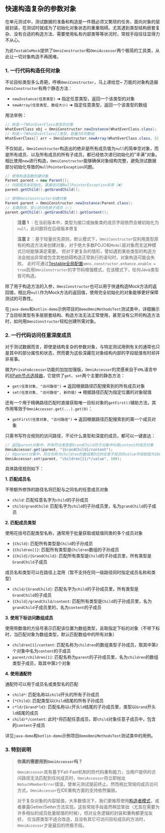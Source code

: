 快速构造复杂的参数对象
---

在单元测试中，测试数据的准备和构造是一件既必须又繁琐的任务，面向对象的层层封装，在测试时就成为了初始化对象状态的重重阻碍。尤其遇到类型结构嵌套复杂、没有合适的构造方法、需要使用私有内部类等等状况时，常规手段往往显得力不从心。

为此`TestableMock`提供了`OmniConstructor`和`OmniAccessor`两个极简的工具类，从此让一切对象构造不再困难。

### 1. 一行代码构造任何对象

不论目标类型多么奇葩，呼唤`OmniConstructor`，马上递给您~ 万能的对象构造器`OmniConstructor`有两个静态方法：

- `newInstance(任意类型)` ➜ 指定任意类型，返回一个该类型的对象
- `newArray(任意类型, 数组大小)` ➜ 指定任意类型，返回一个该类型的数组

用法举例：

```java
// 构造一个WhatEverClass类型的对象
WhatEverClass obj = OmniConstructor.newInstance(WhatEverClass.class);
// 构造一个WhatEverClass[]类型，容量为5的数组
WhatEverClass[] arr = OmniConstructor.newArray(WhatEverClass.class, 5);
```

不仅如此，`OmniConstructor`构造出的绝非是所有成员值为`null`的简单空对象，而是所有成员、以及所有成员的所有子成员，都已经依次递归初始化的"丰满"对象。相比使用`new`进行构造，`OmniConstructor`能够确保对象结构完整，避免测试数据部分初始化导致的`NullPointerException`问题。

```java
// 使用构造函数创建对象
Parent parent = new Parent();
// 内部成员未初始化，直接访问报NullPointerException异常（❌）
parent.getChild().getGrandChild();

// 使用OmniConstructor创建对象
Parent parent = OmniConstructor.newInstance(Parent.class);
// 无需顾虑，安心访问任意子成员（✅）
parent.getChild().getGrandChild().getContent();
```

> **注意 1** ：在当前版本中，类型为接口或抽象类的成员字段依然会被初始化为`null`，此问题将在后续版本修复
>
> **注意 2** ：基于轻量优先原则，默认模式下，`OmniConstructor`仅利用类型原有的构造方法来创建对象，对于绝大多数POJO和`Model`层对象而言这种模式已经能够满足需要。
> 但对于更复杂的情形，譬如遇到某些类型的构造方法会抛出异常或包含其他妨碍构造正常执行的语句时，对象构造可能会失败。
> 此时可通过[Testable全局配置](zh-cn/doc/javaagent-args.md)`omni.constructor.enhance.enable = true`启用`OmniConstructor`的字节码增强模式，在该模式下，任何Java类型皆可构造。

除了用于构造方法的入参，`OmniConstructor`也可以用于快速构造Mock方法的返回值，相比将`null`作为Mock方法的返回值，使用完全初始化的对象能够更好保障测试的可靠性。

在`java-demo`和`kotlin-demo`示例项目的`DemoOmniMethodsTest`测试类中，详细展示了当目标类型有多层嵌套结构、构造方法无法正常使用，甚至没有公开的构造方法时，如何用`OmniConstructor`轻松创建所需对象。

### 2. 一行代码访问任意深度成员

对于测试数据而言，即使是结构复杂的参数对象，与特定测试用例有关的通常也只是其中的部分属性和状态，然而要为这些深藏在对象结构内部的字段赋值有时却并非易事。

做为`PrivateAccessor`功能的加加加强版，`OmniAccessor`的灵感来自于`XML`语言中的[XPath节点选择器](https://www.w3school.com.cn/xpath/xpath_syntax.asp)，它提供了`get`、`set`两个主要的静态方法：

- `get(任意对象, "访问路径")` ➜ 返回根据路径匹配搜索到的所有成员对象
- `set(任意对象, "访问路径", 新的值)` ➜ 根据路径匹配为指定位置的对象赋值

还有一个用于精确路径匹配时直接获取唯一目标对象的`getFirst()`辅助方法，其作用等效于`OmniAccessor.get(...).get(0)`：

- `getFirst(任意对象, "访问路径")` ➜ 返回根据路径匹配搜索到的第一个成员对象

只需书写符合规则的访问路径，不论什么类型和深度的成员，都可以一键直达：

```java
// 返回parent对象中，所有符合类型是GrandChild的子对象中叫做content的成员对象
OmniAccessor.get(parent, "{GrandChild}/content");
// 将parent对象中，符合名称为children的数组第3位的任意子成员的value字段赋值为100
OmniAccessor.set(parent, "children[2]/*/value", 100);
```

具体路径规则如下：

**1. 匹配成员名**

不带额外修饰的路径名将匹配与之同名的任意成员对象

- `child`: 匹配任意名字为`child`的子孙成员
- `child/grandChild`: 匹配名字为`child`的子孙成员里，名为`grandChild`的子成员

**2. 匹配成员类型**

使用花括号匹配类型名称，通常用于批量获取或赋值同类的多个成员对象

- `{Child}`: 匹配所有类型是`Child`的子孙成员
- `{Children[]}`: 匹配所有类型是`Children`数组的子孙成员
- `{Child}/{GrandChild}`: 匹配所有类型是`Child`的子孙成员里，所有类型是`GrandChild`子成员

成员名和类型可以在路径上混用（暂不支持在同一级路径同时指定成员名称和类型）

- `child/{GrandChild}`: 匹配名字为`child`的子孙成员里，所有类型是`GrandChild`的子成员
- `{Child}/grandChild/content`: 匹配所有类型是`Child`的子孙成员里，名为`grandChild`子成员里的，名为`content`的子成员

**3. 使用下标访问数组成员**

使用带数值的方括号表示匹配该位置为数组类型，且取指定下标的对象（不带下标时，当匹配对象为数组类型，默认匹配数组中的所有对象）

- `children[1]/content`: 匹配名称为`children`的数组类型子孙成员，取其中第`2`个对象中名为`content`的子成员
- `parent/children[1]`: 匹配名称为`parent`的子孙成员里，名为`children`的数组类型子成员，取其中第`2`个对象

**4. 使用通配符**

通配符可以用于成员名或类型名的匹配

- `child*`: 匹配名称以`child`开头的所有子孙成员
- `{*Child}`: 匹配类型以`Child`结尾的所有子孙成员
- `c*ld/{Grand*ld}`: 匹配名称以`c`开头`ld`结尾的子孙成员里，类型以`Grand`开头`ld`结尾的成员
- `child/*/content`: 此时`*`将匹配任意成员，即`child`对象任意子成员中，包含的`content`子成员

详见`java-demo`和`kotlin-demo`示例项目`DemoOmniMethodsTest`测试类中的用例。

### 3. 特别说明

> **你真的需要用到`OmniAccessor`吗？**
>
> `OmniAccessor`具有基于Fail-Fast机制的防代码重构能力，当用户提供的访问路径无法匹配到任何成员时，`OmniAccessor`将立即抛出`NoSuchMemberError`错误，使单元测试提前终止。然而相比常规的成员访问方式，`OmniAccessor`在IDE重构方面的支持依然偏弱。
>
> 对于复杂对象的内容赋值，大多数情况下，我们更推荐使用[构造者模式](https://developer.aliyun.com/article/705058)，或者暴露Getter/Setter方法实现。这些常规手段虽然稍显笨拙（尤其在需要为许多相似的成员批量赋值的时候），但对业务逻辑的封装和重构都更加友好。
> 仅当原类型不适合改造，且没有其它可访问目标成员的方法时，`OmniAccessor`才是最后的终极手段。

